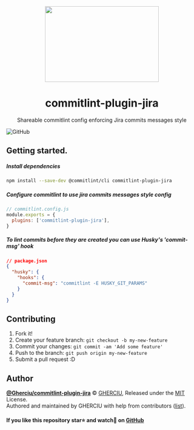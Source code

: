 <div align="center">
  <img width="300" height="200"
    src="https://raw.githubusercontent.com/Gherciu/commitlint-plugin-jira/master/logo.png">
  <h1>commitlint-plugin-jira</h1>
  <p>Shareable commitlint config enforcing Jira commits messages style</p>
</div>

![GitHub](https://img.shields.io/github/license/Gherciu/commitlint-plugin-jira)

## Getting started.

##### Install dependencies

```bash
npm install --save-dev @commitlint/cli commitlint-plugin-jira
```

##### Configure commitlint to use jira commits messages style config

```js
// commitlint.config.js
module.exports = {
  plugins: ['commitlint-plugin-jira'],
}
```

##### To lint commits before they are created you can use Husky's 'commit-msg' hook

```json
// package.json
{
  "husky": {
    "hooks": {
      "commit-msg": "commitlint -E HUSKY_GIT_PARAMS"
    }
  }
}
```

## Contributing

1. Fork it!
2. Create your feature branch: `git checkout -b my-new-feature`
3. Commit your changes: `git commit -am 'Add some feature'`
4. Push to the branch: `git push origin my-new-feature`
5. Submit a pull request :D

## Author

**[@Gherciu/commitlint-plugin-jira](https://github.com/Gherciu/commitlint-plugin-jira)** © [GHERCIU](https://github.com/Gherciu), Released under the [MIT](https://github.com/Gherciu/commitlint-plugin-jira/blob/master/LICENSE) License.<br>
Authored and maintained by GHERCIU with help from contributors ([list](https://github.com/Gherciu/commitlint-plugin-jira/contributors)).

#### If you like this repository star⭐ and watch👀 on [GitHub](https://github.com/Gherciu/commitlint-plugin-jira)
